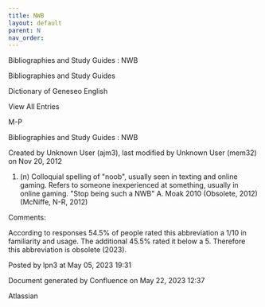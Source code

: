 ```yaml
---
title: NWB
layout: default
parent: N
nav_order:
---
```


Bibliographies and Study Guides : NWB

Bibliographies and Study Guides

Dictionary of Geneseo English

View All Entries

M-P

Bibliographies and Study Guides : NWB

Created by  Unknown User (ajm3), last modified by  Unknown User (mem32) on Nov 20, 2012

1. (n) Colloquial spelling of &quot;noob&quot;, usually seen in texting and online gaming. Refers to someone inexperienced at something, usually in online gaming. &quot;Stop being such a NWB&quot; A. Moak 2010 (Obsolete, 2012)(McNiffe, N-R, 2012)

Comments:

According to responses 54.5% of people rated this abbreviation a 1/10 in familiarity and usage. The additional 45.5% rated it below a 5. Therefore this abbreviation is obsolete (2023).

Posted by lpn3 at May 05, 2023 19:31

Document generated by Confluence on May 22, 2023 12:37

Atlassian

